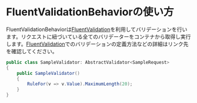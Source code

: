 # FluentValidationBehaviorの使い方

FluentValidationBehaviorは[FluentValidation]を利用してバリデーションを行います。リクエストに紐づいている全てのバリデーターをコンテナから取得し実行します。[FluentValidation]でのバリデーションの定義方法などの詳細はリンク先を確認してください。

```cs
public class SampleValidator: AbstractValidator<SampleRequest>
{
    public SampleValidator()
    {
        RuleFor(v => v.Value).MaximumLength(20);
    }
}
```

[FluentValidation]:https://fluentvalidation.net/